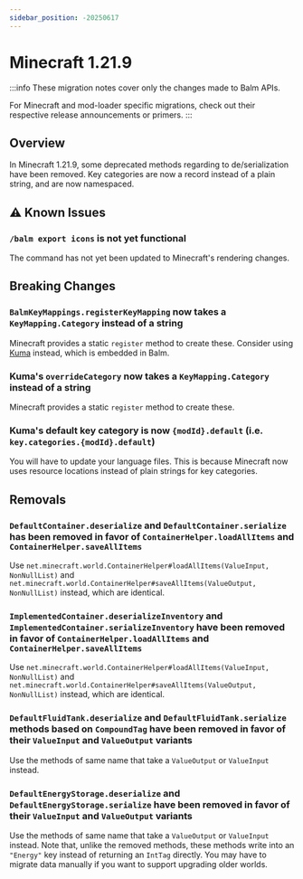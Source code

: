 ```yaml
---
sidebar_position: -20250617
---
```


# Minecraft 1.21.9

:::info
These migration notes cover only the changes made to Balm APIs. 

For Minecraft and mod-loader specific migrations, check out their respective release announcements or primers.
:::

## Overview

In Minecraft 1.21.9, some deprecated methods regarding to de/serialization have been removed. Key categories are now a record instead of a plain string, and are now namespaced.

## ⚠️ Known Issues

### `/balm export icons` is not yet functional

The command has not yet been updated to Minecraft's rendering changes.

## Breaking Changes

### `BalmKeyMappings.registerKeyMapping` now takes a `KeyMapping.Category` instead of a string

Minecraft provides a static `register` method to create these. Consider using [Kuma](github.com/TwelveIterationMods/KumaAPI) instead, which is embedded in Balm.

### Kuma's `overrideCategory` now takes a `KeyMapping.Category` instead of a string

Minecraft provides a static `register` method to create these.

### Kuma's default key category is now `{modId}.default` (i.e. `key.categories.{modId}.default`)

You will have to update your language files. This is because Minecraft now uses resource locations instead of plain strings for key categories.

## Removals 

### `DefaultContainer.deserialize` and `DefaultContainer.serialize` has been removed in favor of `ContainerHelper.loadAllItems` and `ContainerHelper.saveAllItems`

Use `net.minecraft.world.ContainerHelper#loadAllItems(ValueInput, NonNullList)` and `net.minecraft.world.ContainerHelper#saveAllItems(ValueOutput, NonNullList)` instead, which are identical.

### `ImplementedContainer.deserializeInventory` and `ImplementedContainer.serializeInventory` have been removed in favor of `ContainerHelper.loadAllItems` and `ContainerHelper.saveAllItems`

Use `net.minecraft.world.ContainerHelper#loadAllItems(ValueInput, NonNullList)` and `net.minecraft.world.ContainerHelper#saveAllItems(ValueOutput, NonNullList)` instead, which are identical.

### `DefaultFluidTank.deserialize` and `DefaultFluidTank.serialize` methods based on `CompoundTag` have been removed in favor of their `ValueInput` and `ValueOutput` variants 

Use the methods of same name that take a `ValueOutput` or `ValueInput` instead.

### `DefaultEnergyStorage.deserialize` and `DefaultEnergyStorage.serialize` have been removed in favor of their `ValueInput` and `ValueOutput` variants

Use the methods of same name that take a `ValueOutput` or `ValueInput` instead. Note that, unlike the removed methods, these methods write into an `"Energy"` key instead of returning an `IntTag` directly. You may have to migrate data manually if you want to support upgrading older worlds.